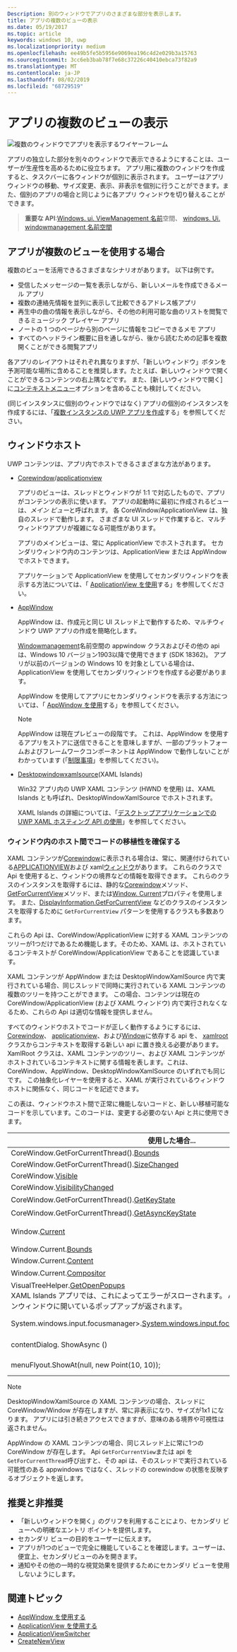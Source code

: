 ```yaml
---
Description: 別のウィンドウでアプリのさまざまな部分を表示します。
title: アプリの複数のビューの表示
ms.date: 05/19/2017
ms.topic: article
keywords: windows 10, uwp
ms.localizationpriority: medium
ms.openlocfilehash: ee49b5fe5b5956e9069ea196c4d2e029b3a15763
ms.sourcegitcommit: 3cc6eb3bab78f7e68c37226c40410ebca73f82a9
ms.translationtype: MT
ms.contentlocale: ja-JP
ms.lasthandoff: 08/02/2019
ms.locfileid: "68729519"
---
```

# <a name="show-multiple-views-for-an-app"></a>アプリの複数のビューの表示

![複数のウィンドウでアプリを表示するワイヤーフレーム](images/multi-view.gif)

アプリの独立した部分を別々のウィンドウで表示できるようにすることは、ユーザーが生産性を高めるために役立ちます。 アプリ用に複数のウィンドウを作成すると、タスクバーに各ウィンドウが個別に表示されます。 ユーザーはアプリ ウィンドウの移動、サイズ変更、表示、非表示を個別に行うことができます。また、個別のアプリの場合と同じように各アプリ ウィンドウを切り替えることができます。

> **重要な API**:[Windows. ui. ViewManagement 名前](/uwp/api/windows.ui.viewmanagement)空間、 [windows. Ui. windowmanagement 名前空間](/uwp/api/windows.ui.windowmanagement)

## <a name="when-should-an-app-use-multiple-views"></a>アプリが複数のビューを使用する場合

複数のビューを活用できるさまざまなシナリオがあります。 以下は例です。

- 受信したメッセージの一覧を表示しながら、新しいメールを作成できるメール アプリ
- 複数の連絡先情報を並列に表示して比較できるアドレス帳アプリ
- 再生中の曲の情報を表示しながら、その他の利用可能な曲のリストを閲覧できるミュージック プレイヤー アプリ
- ノートの 1 つのページから別のページに情報をコピーできるメモ アプリ
- すべてのヘッドライン概要に目を通しながら、後から読むための記事を複数開くことができる閲覧アプリ

各アプリのレイアウトはそれぞれ異なりますが、「新しいウィンドウ」ボタンを予測可能な場所に含めることを推奨します。たとえば、新しいウィンドウで開くことができるコンテンツの右上隅などです。 また、[新しいウィンドウで開く] に[コンテキストメニュー](../controls-and-patterns/menus.md)オプションを含めることも検討してください。

(同じインスタンスに個別のウィンドウではなく) アプリの個別のインスタンスを作成するには、「[複数インスタンスの UWP アプリを作成](../../launch-resume/multi-instance-uwp.md)する」を参照してください。

## <a name="windowing-hosts"></a>ウィンドウホスト

UWP コンテンツは、アプリ内でホストできるさまざまな方法があります。

- [Corewindow](/uwp/api/windows.ui.core.corewindow)/[applicationview](/uwp/api/windows.ui.viewmanagement.applicationview)

     アプリのビューは、スレッドとウィンドウが 1:1 で対応したもので、アプリがコンテンツの表示に使います。 アプリの起動時に最初に作成されるビューは、*メイン ビュー*と呼ばれます。 各 CoreWindow/ApplicationView は、独自のスレッドで動作します。 さまざまな UI スレッドで作業すると、マルチウィンドウアプリが複雑になる可能性があります。

    アプリのメインビューは、常に ApplicationView でホストされます。 セカンダリウィンドウ内のコンテンツは、ApplicationView または AppWindow でホストできます。

    アプリケーションで ApplicationView を使用してセカンダリウィンドウを表示する方法については、「 [ApplicationView を使用](application-view.md)する」を参照してください。
- [AppWindow](/uwp/api/windows.ui.windowmanagement.appwindow)

    AppWindow は、作成元と同じ UI スレッド上で動作するため、マルチウィンドウ UWP アプリの作成を簡略化します。

    [Windowmanagement](/uwp/api/windows.ui.windowmanagement)名前空間の appwindow クラスおよびその他の api は、Windows 10 バージョン1903以降で使用できます (SDK 18362)。 アプリが以前のバージョンの Windows 10 を対象としている場合は、ApplicationView を使用してセカンダリウィンドウを作成する必要があります。

    AppWindow を使用してアプリにセカンダリウィンドウを表示する方法については、「 [AppWindow を使用](app-window.md)する」を参照してください。

    > [!NOTE]
    > AppWindow は現在プレビューの段階です。 これは、AppWindow を使用するアプリをストアに送信できることを意味しますが、一部のプラットフォームおよびフレームワークコンポーネントは AppWindow で動作しないことがわかっています (「[制限事項](/uwp/api/windows.ui.windowmanagement.appwindow#limitations)」を参照してください)。
- [Desktopwindowxamlsource](/uwp/api/windows.ui.xaml.hosting.desktopwindowxamlsource)(XAML Islands)

     Win32 アプリ内の UWP XAML コンテンツ (HWND を使用) は、XAML Islands とも呼ばれ、DesktopWindowXamlSource でホストされます。

    XAML Islands の詳細については、「[デスクトップアプリケーションでの UWP XAML ホスティング API の使用](/windows/apps/desktop/modernize/using-the-xaml-hosting-api)」を参照してください。

### <a name="make-code-portable-across-windowing-hosts"></a>ウィンドウ内のホスト間でコードの移植性を確保する

XAML コンテンツが[Corewindow](/uwp/api/windows.ui.core.corewindow)に表示される場合は、常に、関連付けられている[APPLICATIONVIEW](/uwp/api/windows.ui.viewmanagement.applicationview)および xaml[ウィンドウ](/uwp/api/windows.ui.xaml.window)があります。 これらのクラスで Api を使用すると、ウィンドウの境界などの情報を取得できます。 これらのクラスのインスタンスを取得するには、静的な[Corewindow](/uwp/api/windows.ui.core.corewindow.getforcurrentthread)メソッド、 [GetForCurrentView](/uwp/api/windows.ui.viewmanagement.applicationview.getforcurrentview)メソッド、または[Window. Current](/uwp/api/windows.ui.xaml.window.current)プロパティを使用します。 また、[DisplayInformation.GetForCurrentView](/uwp/api/windows.graphics.display.displayinformation.getforcurrentview) などのクラスのインスタンスを取得するために `GetForCurrentView` パターンを使用するクラスも多数あります。

これらの Api は、CoreWindow/ApplicationView に対する XAML コンテンツのツリーが1つだけであるため機能します。そのため、XAML は、ホストされているコンテキストが CoreWindow/ApplicationView であることを認識しています。

XAML コンテンツが AppWindow または DesktopWindowXamlSource 内で実行されている場合、同じスレッドで同時に実行されている XAML コンテンツの複数のツリーを持つことができます。 この場合、コンテンツは現在の CoreWindow/ApplicationView (および XAML ウィンドウ) 内で実行されなくなるため、これらの Api は適切な情報を提供しません。

すべてのウィンドウホストでコードが正しく動作するようにするには、 [Corewindow](/uwp/api/windows.ui.core.corewindow)、 [applicationview](/uwp/api/windows.ui.viewmanagement.applicationview)、および[Window](/uwp/api/windows.ui.xaml.window)に依存する api を、 [xamlroot](/uwp/api/windows.ui.xaml.xamlroot)クラスからコンテキストを取得する新しい api に置き換える必要があります。
XamlRoot クラスは、XAML コンテンツのツリー、および XAML コンテンツがホストされているコンテキストに関する情報を表します。これは、CoreWindow、AppWindow、DesktopWindowXamlSource のいずれでも同じです。 この抽象化レイヤーを使用すると、XAML が実行されているウィンドウホストに関係なく、同じコードを記述できます。

この表は、ウィンドウホスト間で正常に機能しないコードと、新しい移植可能なコードを示しています。このコードは、変更する必要のない Api と共に使用できます。

| 使用した場合... | 置換後の文字列... |
| - | - |
| CoreWindow.GetForCurrentThread().[Bounds](/uwp/api/windows.ui.core.corewindow.bounds) | _uiElement_.XamlRoot.[Size](/uwp/api/windows.ui.xaml.xamlroot.size) |
| CoreWindow.GetForCurrentThread().[SizeChanged](/uwp/api/windows.ui.core.corewindow.sizechanged) | _uiElement_.XamlRoot.[Changed](/uwp/api/windows.ui.xaml.xamlroot.changed) |
| CoreWindow.[Visible](/uwp/api/windows.ui.core.corewindow.visible) | _uiElement_.XamlRoot.[IsHostVisible](/uwp/api/windows.ui.xaml.xamlroot.ishostvisible) |
| CoreWindow.[VisibilityChanged](/uwp/api/windows.ui.core.corewindow.visibilitychanged) | _uiElement_.XamlRoot.[Changed](/uwp/api/windows.ui.xaml.xamlroot.changed) |
| CoreWindow.GetForCurrentThread().[GetKeyState](/uwp/api/windows.ui.core.corewindow.getkeystate) | Unchanged. これは、AppWindow と DesktopWindowXamlSource でサポートされています。 |
| CoreWindow.GetForCurrentThread().[GetAsyncKeyState](/uwp/api/windows.ui.core.corewindow.getasynckeystate) | Unchanged. これは、AppWindow と DesktopWindowXamlSource でサポートされています。 |
| Window.[Current](/uwp/api/windows.ui.xaml.window.current) | 現在の CoreWindow に密接にバインドされているメイン XAML ウィンドウオブジェクトを返します。 この表の後の注を参照してください。 |
| Window.Current.[Bounds](/uwp/api/windows.ui.xaml.window.bounds) | _uiElement_.XamlRoot.[Size](/uwp/api/windows.ui.xaml.xamlroot.size) |
| Window.Current.[Content](/uwp/api/windows.ui.xaml.window.content) | UIElement root =  _uiElement_.XamlRoot.[Content](/uwp/api/windows.ui.xaml.xamlroot.content) |
| Window.Current.[Compositor](/uwp/api/windows.ui.xaml.window.compositor) | Unchanged. これは、AppWindow と DesktopWindowXamlSource でサポートされています。 |
| VisualTreeHelper.[GetOpenPopups](/uwp/api/windows.ui.xaml.media.visualtreehelper.getopenpopups)<br/>XAML Islands アプリでは、これによってエラーがスローされます。 AppWindow アプリでは、メインウィンドウに開いているポップアップが返されます。 | VisualTreeHelper.[GetOpenPopupsForXamlRoot](/uwp/api/windows.ui.xaml.media.visualtreehelper.getopenpopupsforxamlroot)(_uiElement_.XamlRoot) |
| System.windows.input.focusmanager>.[System.windows.input.focusmanager.getfocusedelement](/uwp/api/windows.ui.xaml.input.focusmanager.getfocusedelement) | System.windows.input.focusmanager>.[System.windows.input.focusmanager.getfocusedelement](/uwp/api/windows.ui.xaml.input.focusmanager.getfocusedelement#Windows_UI_Xaml_Input_FocusManager_GetFocusedElement_Windows_UI_Xaml_XamlRoot_)(_uiElement_。XamlRoot) |
| contentDialog. ShowAsync () | contentDialog.[XamlRoot](/uwp/api/windows.ui.xaml.uielement.xamlroot) = _uiElement_.XamlRoot;<br/>contentDialog. ShowAsync (); |
| menuFlyout.ShowAt(null, new Point(10, 10)); | menuFlyout.[XamlRoot](/uwp/api/windows.ui.xaml.controls.primitives.flyoutbase.xamlroot) = _uiElement_.XamlRoot;<br/>menuFlyout.ShowAt(null, new Point(10, 10)); |

> [!NOTE]
> DesktopWindowXamlSource の XAML コンテンツの場合、スレッドに CoreWindow/Window が存在しますが、常に非表示になり、サイズが1x1 になります。 アプリには引き続きアクセスできますが、意味のある境界や可視性は返されません。
>
>AppWindow の XAML コンテンツの場合、同じスレッド上に常に1つの CoreWindow が存在します。 Api `GetForCurrentView`または api を`GetForCurrentThread`呼び出すと、その api は、そのスレッドで実行されている可能性のある appwindows ではなく、スレッドの corewindow の状態を反映するオブジェクトを返します。


## <a name="dos-and-donts"></a>推奨と非推奨

- 「新しいウィンドウを開く」のグリフを利用することにより、セカンダリ ビューへの明確なエントリ ポイントを提供します。
- セカンダリ ビューの目的をユーザーに伝えます。
- アプリが1つのビューで完全に機能していることを確認します。ユーザーは、便宜上、セカンダリビューのみを開きます。
- 通知やその他の一時的な視覚効果を提供するためにセカンダリ ビューを使用しないようにします。

## <a name="related-topics"></a>関連トピック

- [AppWindow を使用する](app-window.md)
- [ApplicationView を使用する](application-view.md)
- [ApplicationViewSwitcher](https://docs.microsoft.com/uwp/api/Windows.UI.ViewManagement.ApplicationViewSwitcher)
- [CreateNewView](https://docs.microsoft.com/uwp/api/windows.applicationmodel.core.coreapplication.createnewview)
